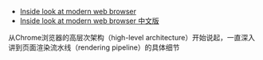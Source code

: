 
- [Inside look at modern web browser](https://developers.google.com/web/updates/2018/09/inside-browser-part1)
- [Inside look at modern web browser 中文版](https://zhuanlan.zhihu.com/p/99394757)

从Chrome浏览器的高层次架构（high-level architecture）开始说起，一直深入讲到页面渲染流水线（rendering pipeline）的具体细节
